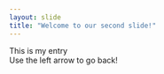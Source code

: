 ```yaml
---
layout: slide
title: "Welcome to our second slide!"
---
```

This is my entry  
Use the left arrow to go back!
